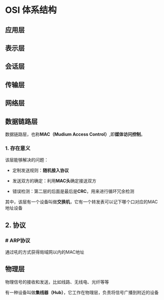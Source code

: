 # OSI 体系结构

## 应用层

## 表示层

## 会话层

## 传输层

## 网络层

## 数据链路层

数据链路层，也称**MAC（Mudium Access Control）**,即**媒体访问控制**。

### 1. 存在意义

该层能够解决的问题：

- 定制发送规则：**随机接入协议**
- 发送双方的确定：利用**MAC头**确定接送双方

- 错误检测：第二层的后面是最后是**CRC**，用来进行循环冗余检测



其中，该层有一个设备叫做**交换机**，它有一个转发表可以记下哪个口对应的MAC地址设备

## 2. 协议

### # ARP协议

通过吼的方式获得局域网以内的MAC地址

## 物理层

物理信号的接收和发送，比如线路、无线电、光纤等等

有一种设备叫做**集线器（Hub）**，它工作在物理层，负责将信号广播到附近的设备